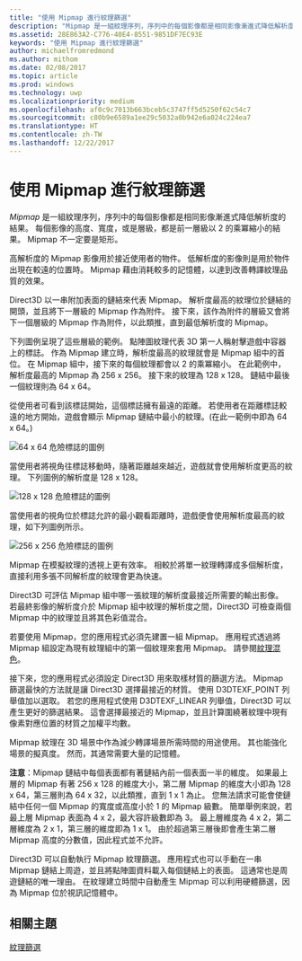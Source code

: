 ```yaml
---
title: "使用 Mipmap 進行紋理篩選"
description: "Mipmap 是一組紋理序列，序列中的每個影像都是相同影像漸進式降低解析度的結果。 每個影像的高度、寬度，或是層級，都是前一層級以 2 的乘冪縮小的結果。"
ms.assetid: 28E863A2-C776-40E4-8551-9851DF7EC93E
keywords: "使用 Mipmap 進行紋理篩選"
author: michaelfromredmond
ms.author: mithom
ms.date: 02/08/2017
ms.topic: article
ms.prod: windows
ms.technology: uwp
ms.localizationpriority: medium
ms.openlocfilehash: af0c9c7013b663bceb5c3747ff5d5250f62c54c7
ms.sourcegitcommit: c80b9e6589a1ee29c5032a0b942e6a024c224ea7
ms.translationtype: HT
ms.contentlocale: zh-TW
ms.lasthandoff: 12/22/2017
---
```

# <a name="texture-filtering-with-mipmaps"></a>使用 Mipmap 進行紋理篩選


*Mipmap* 是一組紋理序列，序列中的每個影像都是相同影像漸進式降低解析度的結果。 每個影像的高度、寬度，或是層級，都是前一層級以 2 的乘冪縮小的結果。 Mipmap 不一定要是矩形。

高解析度的 Mipmap 影像用於接近使用者的物件。 低解析度的影像則是用於物件出現在較遠的位置時。 Mipmap 藉由消耗較多的記憶體，以達到改善轉譯紋理品質的效果。

Direct3D 以一串附加表面的鏈結來代表 Mipmap。 解析度最高的紋理位於鏈結的開頭，並且將下一層級的 Mipmap 作為附件。 接下來，該作為附件的層級又會將下一個層級的 Mipmap 作為附件，以此類推，直到最低解析度的 Mipmap。

下列圖例呈現了這些層級的範例。 點陣圖紋理代表 3D 第一人稱射擊遊戲中容器上的標誌。 作為 Mipmap 建立時，解析度最高的紋理就會是 Mipmap 組中的首位。 在 Mipmap 組中，接下來的每個紋理都會以 2 的乘冪縮小。 在此範例中，解析度最高的 Mipmap 為 256 x 256。 接下來的紋理為 128 x 128。 鏈結中最後一個紋理則為 64 x 64。

從使用者可看到該標誌開始，這個標誌擁有最遠的距離。 若使用者在距離標誌較遠的地方開始，遊戲會顯示 Mipmap 鏈結中最小的紋理。(在此一範例中即為 64 x 64。)

![64 x 64 危險標誌的圖例](images/mip1.jpg)

當使用者將視角往標誌移動時，隨著距離越來越近，遊戲就會使用解析度更高的紋理。 下列圖例的解析度是 128 x 128。

![128 x 128 危險標誌的圖例](images/mip2.jpg)

當使用者的視角位於標誌允許的最小觀看距離時，遊戲便會使用解析度最高的紋理，如下列圖例所示。

![256 x 256 危險標誌的圖例](images/mip3.jpg)

Mipmap 在模擬紋理的透視上更有效率。 相較於將單一紋理轉譯成多個解析度，直接利用多張不同解析度的紋理會更為快速。

Direct3D 可評估 Mipmap 組中哪一張紋理的解析度最接近所需要的輸出影像。 若最終影像的解析度介於 Mipmap 組中紋理的解析度之間，Direct3D 可檢查兩個 Mipmap 中的紋理並且將其色彩值混合。

若要使用 Mipmap，您的應用程式必須先建置一組 Mipmap。 應用程式透過將 Mipmap 組設定為現有紋理組中的第一個紋理來套用 Mipmap。 請參閱[紋理混色](texture-blending.md)。

接下來，您的應用程式必須設定 Direct3D 用來取樣材質的篩選方法。 Mipmap 篩選最快的方法就是讓 Direct3D 選擇最接近的材質。 使用 D3DTEXF\_POINT 列舉值加以選取。 若您的應用程式使用 D3DTEXF\_LINEAR 列舉值，Direct3D 可以產生更好的篩選結果。 這會選擇最接近的 Mipmap，並且計算圍繞著紋理中現有像素對應位置的材質之加權平均數。

Mipmap 紋理在 3D 場景中作為減少轉譯場景所需時間的用途使用。 其也能強化場景的擬真度。 然而，其通常需要大量的記憶體。

**注意**：Mipmap 鏈結中每個表面都有著鏈結內前一個表面一半的維度。 如果最上層的 Mipmap 有著 256 x 128 的維度大小，第二層 Mipmap 的維度大小即為 128 x 64，第三層則為 64 x 32，以此類推，直到 1 x 1 為止。 您無法請求可能會使鏈結中任何一個 Mipmap 的寬度或高度小於 1 的 Mipmap 級數。 簡單舉例來說，若最上層 Mipmap 表面為 4 x 2，最大容許級數即為 3。 最上層維度為 4 x 2，第二層維度為 2 x 1，第三層的維度即為 1 x 1。 由於超過第三層後即會產生第二層 Mipmap 高度的分數值，因此程式並不允許。

 

Direct3D 可以自動執行 Mipmap 紋理篩選。 應用程式也可以手動在一串 Mipmap 鏈結上周遊，並且將點陣圖資料載入每個鏈結上的表面。 這通常也是周遊鏈結的唯一理由。 在紋理建立時間中自動產生 Mipmap 可以利用硬體篩選，因為 Mipmap 位於視訊記憶體中。

## <a name="span-idrelated-topicsspanrelated-topics"></a><span id="related-topics"></span>相關主題


[紋理篩選](texture-filtering.md)

 

 





